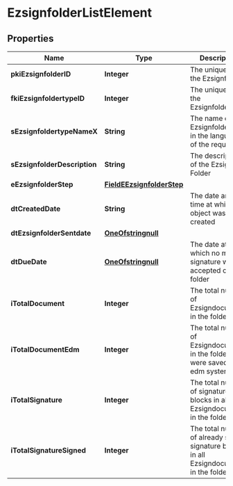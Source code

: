 

# EzsignfolderListElement

## Properties

Name | Type | Description | Notes
------------ | ------------- | ------------- | -------------
**pkiEzsignfolderID** | **Integer** | The unique ID of the Ezsignfolder | 
**fkiEzsignfoldertypeID** | **Integer** | The unique ID of the Ezsignfoldertype. | 
**sEzsignfoldertypeNameX** | **String** | The name of the Ezsignfoldertype in the language of the requester | 
**sEzsignfolderDescription** | **String** | The description of the Ezsign Folder | 
**eEzsignfolderStep** | [**FieldEEzsignfolderStep**](FieldEEzsignfolderStep.md) |  | 
**dtCreatedDate** | **String** | The date and time at which the object was created | 
**dtEzsignfolderSentdate** | [**OneOfstringnull**](OneOfstringnull.md) |  | 
**dtDueDate** | [**OneOfstringnull**](OneOfstringnull.md) | The date at which no more signature will be accepted on the folder | 
**iTotalDocument** | **Integer** | The total number of Ezsigndocument in the folder | 
**iTotalDocumentEdm** | **Integer** | The total number of Ezsigndocument in the folder that were saved in the edm system | 
**iTotalSignature** | **Integer** | The total number of signature blocks in all Ezsigndocuments in the folder | 
**iTotalSignatureSigned** | **Integer** | The total number of already signed signature blocks in all Ezsigndocuments in the folder | 




